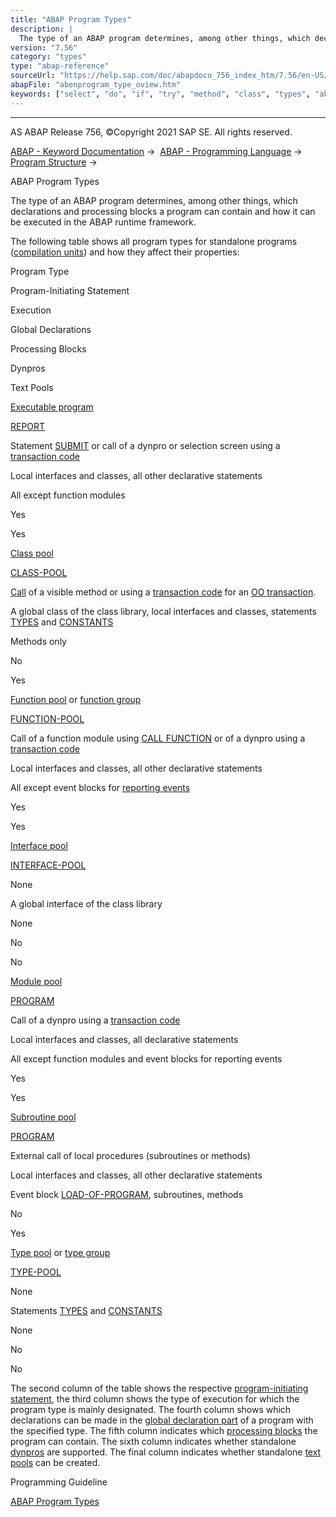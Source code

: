 ```yaml
---
title: "ABAP Program Types"
description: |
  The type of an ABAP program determines, among other things, which declarations and processing blocks a program can contain and how it can be executed in the ABAP runtime framework. The following table shows all program types for standalone programs (compilation units(https://help.sap.com/doc/abapd
version: "7.56"
category: "types"
type: "abap-reference"
sourceUrl: "https://help.sap.com/doc/abapdocu_756_index_htm/7.56/en-US/abenprogram_type_oview.htm"
abapFile: "abenprogram_type_oview.htm"
keywords: ["select", "do", "if", "try", "method", "class", "types", "abenprogram", "type", "oview"]
---
```


* * *

AS ABAP Release 756, ©Copyright 2021 SAP SE. All rights reserved.

[ABAP - Keyword Documentation](https://help.sap.com/doc/abapdocu_756_index_htm/7.56/en-US/abenabap.htm) →  [ABAP - Programming Language](https://help.sap.com/doc/abapdocu_756_index_htm/7.56/en-US/abenabap_reference.htm) →  [Program Structure](https://help.sap.com/doc/abapdocu_756_index_htm/7.56/en-US/abenabap_program_layout.htm) → 

ABAP Program Types

The type of an ABAP program determines, among other things, which declarations and processing blocks a program can contain and how it can be executed in the ABAP runtime framework.

The following table shows all program types for standalone programs ([compilation units](https://help.sap.com/doc/abapdocu_756_index_htm/7.56/en-US/abencompilation_unit_glosry.htm "Glossary Entry")) and how they affect their properties:

Program Type

Program-Initiating Statement

Execution

Global Declarations

Processing Blocks

Dynpros

Text Pools

[Executable program](https://help.sap.com/doc/abapdocu_756_index_htm/7.56/en-US/abenexecutable_program_glosry.htm "Glossary Entry")

[REPORT](https://help.sap.com/doc/abapdocu_756_index_htm/7.56/en-US/abapreport.htm)

Statement [SUBMIT](https://help.sap.com/doc/abapdocu_756_index_htm/7.56/en-US/abapsubmit.htm) or call of a dynpro or selection screen using a [transaction code](https://help.sap.com/doc/abapdocu_756_index_htm/7.56/en-US/abentransaction_code_glosry.htm "Glossary Entry")

Local interfaces and classes, all other declarative statements

All except function modules

Yes

Yes

[Class pool](https://help.sap.com/doc/abapdocu_756_index_htm/7.56/en-US/abenclass_pool_glosry.htm "Glossary Entry")

[CLASS-POOL](https://help.sap.com/doc/abapdocu_756_index_htm/7.56/en-US/abapclass-pool.htm)

[Call](https://help.sap.com/doc/abapdocu_756_index_htm/7.56/en-US/abenmethod_calls.htm) of a visible method or using a [transaction code](https://help.sap.com/doc/abapdocu_756_index_htm/7.56/en-US/abentransaction_code_glosry.htm "Glossary Entry") for an [OO transaction](https://help.sap.com/doc/abapdocu_756_index_htm/7.56/en-US/abenoo_transaction_glosry.htm "Glossary Entry").

A global class of the class library, local interfaces and classes, statements [TYPES](https://help.sap.com/doc/abapdocu_756_index_htm/7.56/en-US/abaptypes.htm) and [CONSTANTS](https://help.sap.com/doc/abapdocu_756_index_htm/7.56/en-US/abapconstants.htm)

Methods only

No

Yes

[Function pool](https://help.sap.com/doc/abapdocu_756_index_htm/7.56/en-US/abenfunction_pool_glosry.htm "Glossary Entry") or [function group](https://help.sap.com/doc/abapdocu_756_index_htm/7.56/en-US/abenfunction_group_glosry.htm "Glossary Entry")

[FUNCTION-POOL](https://help.sap.com/doc/abapdocu_756_index_htm/7.56/en-US/abapfunction-pool.htm)

Call of a function module using [CALL FUNCTION](https://help.sap.com/doc/abapdocu_756_index_htm/7.56/en-US/abapcall_function.htm) or of a dynpro using a [transaction code](https://help.sap.com/doc/abapdocu_756_index_htm/7.56/en-US/abentransaction_code_glosry.htm "Glossary Entry")

Local interfaces and classes, all other declarative statements

All except event blocks for [reporting events](https://help.sap.com/doc/abapdocu_756_index_htm/7.56/en-US/abenreporting_event_glosry.htm "Glossary Entry")

Yes

Yes

[Interface pool](https://help.sap.com/doc/abapdocu_756_index_htm/7.56/en-US/abeninterface_pool_glosry.htm "Glossary Entry")

[INTERFACE-POOL](https://help.sap.com/doc/abapdocu_756_index_htm/7.56/en-US/abapinterface-pool.htm)

None

A global interface of the class library

None

No

No

[Module pool](https://help.sap.com/doc/abapdocu_756_index_htm/7.56/en-US/abenmodul_pool_glosry.htm "Glossary Entry")

[PROGRAM](https://help.sap.com/doc/abapdocu_756_index_htm/7.56/en-US/abapprogram.htm)

Call of a dynpro using a [transaction code](https://help.sap.com/doc/abapdocu_756_index_htm/7.56/en-US/abentransaction_code_glosry.htm "Glossary Entry")

Local interfaces and classes, all declarative statements

All except function modules and event blocks for reporting events

Yes

Yes

[Subroutine pool](https://help.sap.com/doc/abapdocu_756_index_htm/7.56/en-US/abensubroutine_pool_glosry.htm "Glossary Entry")

[PROGRAM](https://help.sap.com/doc/abapdocu_756_index_htm/7.56/en-US/abapprogram.htm)

External call of local procedures (subroutines or methods)

Local interfaces and classes, all other declarative statements

Event block [LOAD-OF-PROGRAM](https://help.sap.com/doc/abapdocu_756_index_htm/7.56/en-US/abapload-of-program.htm), subroutines, methods

No

Yes

[Type pool](https://help.sap.com/doc/abapdocu_756_index_htm/7.56/en-US/abentype_pool_glosry.htm "Glossary Entry") or [type group](https://help.sap.com/doc/abapdocu_756_index_htm/7.56/en-US/abentype_group_glosry.htm "Glossary Entry")

[TYPE-POOL](https://help.sap.com/doc/abapdocu_756_index_htm/7.56/en-US/abaptype-pool.htm)

None

Statements [TYPES](https://help.sap.com/doc/abapdocu_756_index_htm/7.56/en-US/abaptypes.htm) and [CONSTANTS](https://help.sap.com/doc/abapdocu_756_index_htm/7.56/en-US/abapconstants.htm)

None

No

No

The second column of the table shows the respective [program-initiating statement](https://help.sap.com/doc/abapdocu_756_index_htm/7.56/en-US/abenabap_program_statement.htm), the third column shows the type of execution for which the program type is mainly designated. The fourth column shows which declarations can be made in the [global declaration part](https://help.sap.com/doc/abapdocu_756_index_htm/7.56/en-US/abenglobal_declaration_sect_glosry.htm "Glossary Entry") of a program with the specified type. The fifth column indicates which [processing blocks](https://help.sap.com/doc/abapdocu_756_index_htm/7.56/en-US/abenprocessing_block_glosry.htm "Glossary Entry") the program can contain. The sixth column indicates whether standalone [dynpros](https://help.sap.com/doc/abapdocu_756_index_htm/7.56/en-US/abendynpro_glosry.htm "Glossary Entry") are supported. The final column indicates whether standalone [text pools](https://help.sap.com/doc/abapdocu_756_index_htm/7.56/en-US/abentext_pool_glosry.htm "Glossary Entry") can be created.

Programming Guideline

[ABAP Program Types](https://help.sap.com/doc/abapdocu_756_index_htm/7.56/en-US/abenprogram_type_guidl.htm "Guideline")